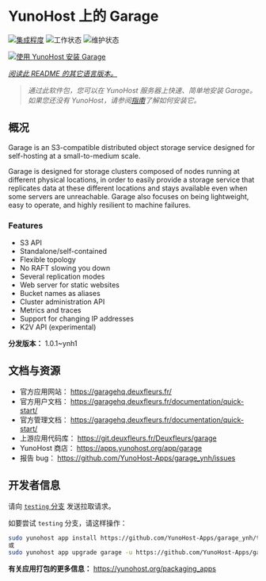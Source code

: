 <!--
注意：此 README 由 <https://github.com/YunoHost/apps/tree/master/tools/readme_generator> 自动生成
请勿手动编辑。
-->

# YunoHost 上的 Garage

[![集成程度](https://apps.yunohost.org/badge/integration/garage)](https://ci-apps.yunohost.org/ci/apps/garage/)
![工作状态](https://apps.yunohost.org/badge/state/garage)
![维护状态](https://apps.yunohost.org/badge/maintained/garage)

[![使用 YunoHost 安装 Garage](https://install-app.yunohost.org/install-with-yunohost.svg)](https://install-app.yunohost.org/?app=garage)

*[阅读此 README 的其它语言版本。](./ALL_README.md)*

> *通过此软件包，您可以在 YunoHost 服务器上快速、简单地安装 Garage。*  
> *如果您还没有 YunoHost，请参阅[指南](https://yunohost.org/install)了解如何安装它。*

## 概况

Garage is an S3-compatible distributed object storage service designed for self-hosting at a small-to-medium scale.

Garage is designed for storage clusters composed of nodes running at different physical locations, in order to easily provide a storage service that replicates data at these different locations and stays available even when some servers are unreachable. Garage also focuses on being lightweight, easy to operate, and highly resilient to machine failures.

### Features

- S3 API
- Standalone/self-contained
- Flexible topology
- No RAFT slowing you down
- Several replication modes
- Web server for static websites
- Bucket names as aliases
- Cluster administration API
- Metrics and traces
- Support for changing IP addresses
- K2V API (experimental)


**分发版本：** 1.0.1~ynh1
## 文档与资源

- 官方应用网站： <https://garagehq.deuxfleurs.fr/>
- 官方用户文档： <https://garagehq.deuxfleurs.fr/documentation/quick-start/>
- 官方管理文档： <https://garagehq.deuxfleurs.fr/documentation/quick-start/>
- 上游应用代码库： <https://git.deuxfleurs.fr/Deuxfleurs/garage>
- YunoHost 商店： <https://apps.yunohost.org/app/garage>
- 报告 bug： <https://github.com/YunoHost-Apps/garage_ynh/issues>

## 开发者信息

请向 [`testing` 分支](https://github.com/YunoHost-Apps/garage_ynh/tree/testing) 发送拉取请求。

如要尝试 `testing` 分支，请这样操作：

```bash
sudo yunohost app install https://github.com/YunoHost-Apps/garage_ynh/tree/testing --debug
或
sudo yunohost app upgrade garage -u https://github.com/YunoHost-Apps/garage_ynh/tree/testing --debug
```

**有关应用打包的更多信息：** <https://yunohost.org/packaging_apps>
